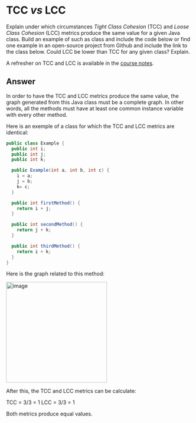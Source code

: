# TCC *vs* LCC

Explain under which circumstances *Tight Class Cohesion* (TCC) and *Loose Class Cohesion* (LCC) metrics produce the same value for a given Java class. Build an example of such as class and include the code below or find one example in an open-source project from Github and include the link to the class below. Could LCC be lower than TCC for any given class? Explain.

A refresher on TCC and LCC is available in the [course notes](https://oscarlvp.github.io/vandv-classes/#cohesion-graph).

## Answer

In order to have the TCC and LCC metrics produce the same value, the graph generated from this Java class must be a complete graph. In other words, all the methods must have at least one common instance variable with every other method.

Here is an exemple of a class for which the TCC and LCC metrics are identical:

``` java
public class Example {
  public int i;
  public int j;
  public int k;

  public Example(int a, int b, int c) {
    i = a;
    j = b;
    k= c;
  }

  public int firstMethod() {
    return i + j;
  }

  public int secondMethod() {
    return j + k;
  }

  public int thirdMethod() {
    return i + k;
  }  
}
```

Here is the graph related to this method: 

<img width="273" alt="image" src="https://github.com/claponcet/VV-ISTIC-TP2/assets/tcc_lcc.png">


After this, the TCC and LCC metrics can be calculate:

TCC = 3/3 = 1
LCC = 3/3 = 1

Both metrics produce equal values.
